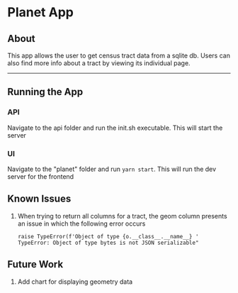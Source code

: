 # Planet App

## About

This app allows the user to get census tract data from a sqlite db. Users can also find more info about a tract by viewing its individual page.

<hr/>

## Running the App

### API

Navigate to the api folder and run the init.sh executable. This will start the server

### UI

Navigate to the "planet" folder and run `yarn start`. This will run the dev server for the frontend

## Known Issues

1. When trying to return all columns for a tract, the geom column presents an issue in which the following error occurs

   `raise TypeError(f'Object of type {o.__class__.__name__} ' TypeError: Object of type bytes is not JSON serializable"`

## Future Work

1. Add chart for displaying geometry data
